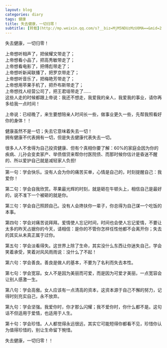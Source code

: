 ```yaml
---
layout: blog
categories: diary
tags: 健康
title: 失去健康，一切归零！
subtitle: [转载](http://mp.weixin.qq.com/s?__biz=MjM5NDUzMzU0MA==&mid=200364330&idx=1&sn=a4d04f7077a71d58d17fbf5d351d3c8e&scene=2&key=aae2f692d8187684fee296a76dcaa307321fbf51ad75025ea16077d469e1b92f2ac30c01b04750e7b098a38a1991d543&ascene=2&uin=MjEwNjY1NDE4NA%3D%3D#rd&from=timeline&isappinstalled=0)
---
```


失去健康，一切归零！

上帝想听相声了，把侯耀文带走了；  
上帝想看小品了，把高秀敏带走了；  
上帝想看电影了，把傅彪带走了；  
上帝想听新闻联播了，把罗京带走了；  
上帝想听音乐了，把梅艳芳带走了；  
上帝想用苹果手机了，把乔布斯带走了；  
上帝想找人经营公司了，把王君瑶带走了……   
这些人走的时候都跟上帝说：我还不想走，我爱我的亲人，我爱我的事业，请你再多给我一点时间！

上帝说：已经晚了，来生要想陪亲人时间长一些，做事业更久一些，先帮我照看好你的身体！！

健康虽然不是一切；失去它意味着失去一切！  
拥有健康不代表拥有一切，但是失去健康代表失去一切。

很多人人不舍得为自己投资健康、但有个真相你要了解：60%的家庭会因为你的疾病、儿孙会变卖家产、举债借贷来帮你付医院债、而那时候你估计是昏迷不醒的、所以爱护自己就是减轻家人负担!  
…………………………………………  
第一句：学会快乐。没有人会为你的痛苦买单，心情是自己的，时刻提醒自己：我爱你！

第二句：学会自我欣赏。苹果最光辉的时刻，就是砸在牛顿头上，相信自己是最好的，说不准下一个被砸的就是你。

第三句：学会自己照顾自己。没有人会搀扶你一辈子，你总得为自己谋一个吃饭的本事。

第四句：学会对痛苦说拜拜。爱情使人忘记时间，时间也会使人忘记爱情，不要让太多的昨天占据你的今天，请相信：是你的不管你怎样任性他都不会离开你；失去的其实从未真正属于过你。

第五句：学会淡看得失。这世界上除了生命，其实没什么东西让你迷失自己，学会笑着承受，笑着对风风雨雨说：没什么了不起！

第六句：学会善良。善良是做人的基本，不要为了名利而失去本性。

第七句：学会宽容。女人不是因为美丽而可爱，而是因为可爱才美丽，一点宽容会让别人感激一生。

第八句：学会高傲。女人应该有一点清高的资本，这资本源于自己不懈的努力，记得时刻充实自己，永不放弃。

第九句：学会坚强。我爱你时，你才那么闪耀；我不爱你时，你什么都不是。这句话不但适用于爱情，也适用于人生。

第十句：学会珍惜。人人都觉得永远很远，其实它可能短得你都看不见，珍惜你认为值得珍惜的，别让生命留下惋惜。

失去健康，一切归零！！